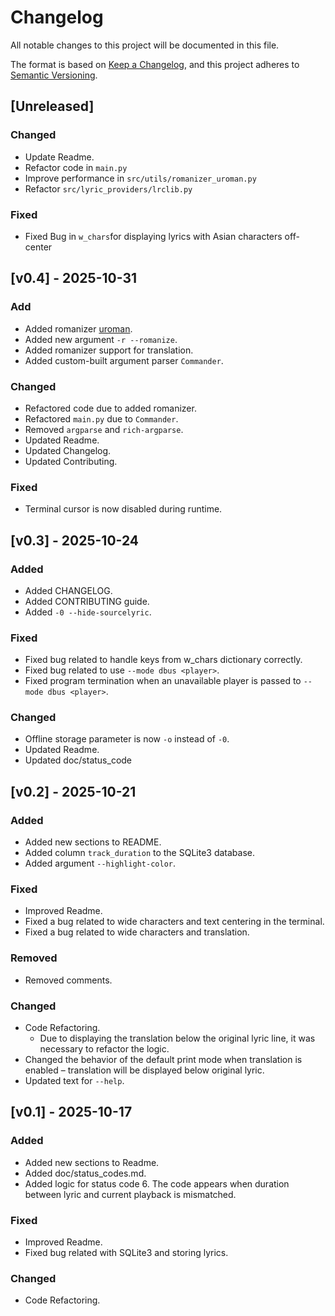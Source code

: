 # Changelog

All notable changes to this project will be documented in this file.

The format is based on [Keep a Changelog](https://keepachangelog.com/en/1.1.0/),
and this project adheres to [Semantic Versioning](https://semver.org/spec/v2.0.0.html).

## [Unreleased]

### Changed

- Update Readme.
- Refactor code in `main.py`
- Improve performance in `src/utils/romanizer_uroman.py`
- Refactor `src/lyric_providers/lrclib.py`

### Fixed

 - Fixed Bug in `w_chars`for displaying lyrics with Asian characters off-center  

## [v0.4] - 2025-10-31

### Add

- Added romanizer [uroman](https://pypi.org/project/uroman).
- Added new argument `-r --romanize`.
- Added romanizer support for translation.
- Added custom-built argument parser `Commander`.

### Changed

- Refactored code due to added romanizer.
- Refactored `main.py` due to `Commander`.
- Removed `argparse` and `rich-argparse`.
- Updated Readme.
- Updated Changelog.
- Updated Contributing.


### Fixed
- Terminal cursor is now disabled during runtime.

## [v0.3] - 2025-10-24

### Added

 - Added CHANGELOG.
   <!-- 5e0f5e86f97728b2f0ed8b649fcf413cb0fe21e5, 264379bd7dac5a9eeb128bae9142934320c1600f -->
 - Added CONTRIBUTING guide.
   <!-- 017161360d9fba626ea35bba79eb82d9c53b2bef, 35b08f9239e96a5cfca24c7aae943dafd5a18e08 -->
 - Added `-0 --hide-sourcelyric`.
<!-- c80c0c90a25ba7abc73d9368a18e27c25f6668bf, c9ce720d0fe88223e8ce7d4870b8d8216ac40b0d, 11aa67eca59bdc81a6ac587cc1de82995026039e -->
### Fixed
 - Fixed bug related to handle keys from w_chars dictionary correctly.  
   <!-- b41c2f2690297a18786a1a09d951b12759bdbebf  --> 
 - Fixed bug related to use `--mode dbus <player>`.
   <!-- 27dd914f9ca3db0634518e707e588740388ed994 -->
 - Fixed program termination when an unavailable player is passed to `--mode dbus <player>`.
   <!-- 8b8c83df5012bbf6b6e4e9b0ffcaa23c2e26b8a5 -->

### Changed
 - Offline storage parameter is now `-o` instead of `-0`.
   <!-- 11aa67eca59bdc81a6ac587cc1de82995026039e -->
  - Updated Readme.
    <!-- 9a2706ff1c2374ab8f2f682bdcbdd275b2971f5f, 20a34638a7a6211d86f9ee5401b005736b47d743, 543331cdfbad8395d74fcd022f83a156adb194ca -->
  - Updated doc/status_code
    <!-- 8ea46f5e39e07fe7f45cac6e1344e9af9b237174 -->

## [v0.2] - 2025-10-21

### Added

- Added new sections to README.
- Added column `track_duration` to the SQLite3 database.
- Added argument `--highlight-color`.

### Fixed
 - Improved Readme.
 - Fixed a bug related to wide characters and text centering in the terminal.
 - Fixed a bug related to wide characters and translation.


### Removed

 - Removed comments.

### Changed

- Code Refactoring.
  - Due to displaying the translation below the original lyric line, it was necessary to refactor the logic.
- Changed the behavior of the default print mode when translation is enabled – translation will be displayed below original lyric.
- Updated text for `--help`.


## [v0.1] - 2025-10-17

### Added

- Added new sections to Readme.
- Added doc/status_codes.md.
- Added logic for status code 6. The code appears when duration between lyric and current playback is mismatched.


### Fixed
 - Improved Readme.
 - Fixed bug related with SQLite3 and storing lyrics.


### Changed

- Code Refactoring.


